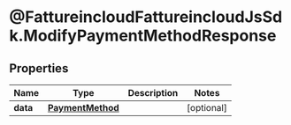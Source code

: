 # @FattureincloudFattureincloudJsSdk.ModifyPaymentMethodResponse

## Properties

Name | Type | Description | Notes
------------ | ------------- | ------------- | -------------
**data** | [**PaymentMethod**](PaymentMethod.md) |  | [optional] 


